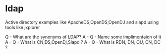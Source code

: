 # ldap
Active directory examples like ApacheDS,OpenDS,OpenDJ and slapd using tools like jxplorer

Q - What are the synonyms of LDAP?
A - 
Q - Name some implimentaion of it 
A - 
Q - What is CN,DS,OpenDj,Slapd ?
A - 
Q - What is RDN, DN, OU, CN, DC ?
